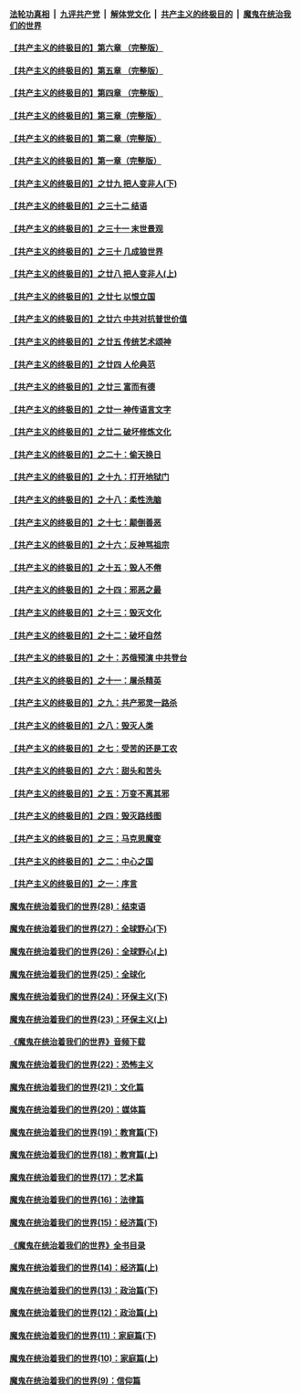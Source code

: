 ####  [法轮功真相](../../../../basic/blob/master/README.md?t=03311401) &nbsp;|&nbsp; [九评共产党](../../../../9ping.md/blob/master/README.md?t=03311401) &nbsp;|&nbsp; [解体党文化](../../../../jtdwh.md/blob/master/README.md?t=03311401)  &nbsp;|&nbsp; [共产主义的终极目的](../../../../gczydzjmd.md/blob/master/README.md?t=03311401) &nbsp;|&nbsp; [魔鬼在统治我们的世界](../../../../mgztzwmdsj.md/blob/master/README.md?t=03311401) 

#### [【共产主义的终极目的】第六章 （完整版）](../pages/nsc422/n11428913.md?t=03311401) 

#### [【共产主义的终极目的】第五章 （完整版）](../pages/nsc422/n11428912.md?t=03311401) 

#### [【共产主义的终极目的】第四章 （完整版）](../pages/nsc422/n11428907.md?t=03311401) 

#### [【共产主义的终极目的】第三章（完整版）](../pages/nsc422/n11428848.md?t=03311401) 

#### [【共产主义的终极目的】第二章（完整版）](../pages/nsc422/n11428831.md?t=03311401) 

#### [【共产主义的终极目的】第一章（完整版）](../pages/nsc422/n11417651.md?t=03311401) 

#### [【共产主义的终极目的】之廿九 把人变非人(下)](../pages/nsc422/n11344140.md?t=03311401) 

#### [【共产主义的终极目的】之三十二 结语](../pages/nsc422/n11360535.md?t=03311401) 

#### [【共产主义的终极目的】之三十一 末世景观](../pages/nsc422/n11351129.md?t=03311401) 

#### [【共产主义的终极目的】之三十 几成狼世界](../pages/nsc422/n11348280.md?t=03311401) 

#### [【共产主义的终极目的】之廿八 把人变非人(上)](../pages/nsc422/n11340492.md?t=03311401) 

#### [【共产主义的终极目的】之廿七 以恨立国](../pages/nsc422/n11336944.md?t=03311401) 

#### [【共产主义的终极目的】之廿六 中共对抗普世价值](../pages/nsc422/n11324785.md?t=03311401) 

#### [【共产主义的终极目的】之廿五 传统艺术颂神](../pages/nsc422/n11296396.md?t=03311401) 

#### [【共产主义的终极目的】之廿四 人伦典范](../pages/nsc422/n11296397.md?t=03311401) 

#### [【共产主义的终极目的】之廿三 富而有德](../pages/nsc422/n11283598.md?t=03311401) 

#### [【共产主义的终极目的】之廿一 神传语言文字](../pages/nsc422/n11263265.md?t=03311401) 

#### [【共产主义的终极目的】之廿二 破坏修炼文化](../pages/nsc422/n11245728.md?t=03311401) 

#### [【共产主义的终极目的】之二十：偷天换日](../pages/nsc422/n11238846.md?t=03311401) 

#### [【共产主义的终极目的】之十九：打开地狱门](../pages/nsc422/n11206376.md?t=03311401) 

#### [【共产主义的终极目的】之十八：柔性洗脑](../pages/nsc422/n11199994.md?t=03311401) 

#### [【共产主义的终极目的】之十七：颠倒善恶](../pages/nsc422/n11179782.md?t=03311401) 

#### [【共产主义的终极目的】之十六：反神骂祖宗](../pages/nsc422/n11166798.md?t=03311401) 

#### [【共产主义的终极目的】之十五：毁人不倦](../pages/nsc422/n11166792.md?t=03311401) 

#### [【共产主义的终极目的】之十四：邪恶之最](../pages/nsc422/n11150249.md?t=03311401) 

#### [【共产主义的终极目的】之十三：毁灭文化](../pages/nsc422/n11135227.md?t=03311401) 

#### [【共产主义的终极目的】之十二：破坏自然](../pages/nsc422/n11135214.md?t=03311401) 

#### [【共产主义的终极目的】之十：苏俄预演 中共登台](../pages/nsc422/n11118424.md?t=03311401) 

#### [【共产主义的终极目的】之十一：屠杀精英](../pages/nsc422/n11118442.md?t=03311401) 

#### [【共产主义的终极目的】之九：共产邪灵一路杀](../pages/nsc422/n11114139.md?t=03311401) 

#### [【共产主义的终极目的】之八：毁灭人类](../pages/nsc422/n11108503.md?t=03311401) 

#### [【共产主义的终极目的】之七：受苦的还是工农](../pages/nsc422/n11101809.md?t=03311401) 

#### [【共产主义的终极目的】之六：甜头和苦头](../pages/nsc422/n11096971.md?t=03311401) 

#### [【共产主义的终极目的】之五：万变不离其邪](../pages/nsc422/n11091285.md?t=03311401) 

#### [【共产主义的终极目的】之四：毁灭路线图](../pages/nsc422/n11086284.md?t=03311401) 

#### [【共产主义的终极目的】之三：马克思魔变](../pages/nsc422/n11061941.md?t=03311401) 

#### [【共产主义的终极目的】之二：中心之国](../pages/nsc422/n11047728.md?t=03311401) 

#### [【共产主义的终极目的】之一：序言](../pages/nsc422/n11086077.md?t=03311401) 

#### [魔鬼在统治着我们的世界(28)：结束语](../pages/nsc422/n10936246.md?t=03311401) 

#### [魔鬼在统治着我们的世界(27)：全球野心(下)](../pages/nsc422/n10928319.md?t=03311401) 

#### [魔鬼在统治着我们的世界(26)：全球野心(上)](../pages/nsc422/n10900318.md?t=03311401) 

#### [魔鬼在统治着我们的世界(25)：全球化](../pages/nsc422/n10788205.md?t=03311401) 

#### [魔鬼在统治着我们的世界(24)：环保主义(下)](../pages/nsc422/n10695307.md?t=03311401) 

#### [魔鬼在统治着我们的世界(23)：环保主义(上)](../pages/nsc422/n10688613.md?t=03311401) 

#### [《魔鬼在统治着我们的世界》音频下载](../pages/nsc422/n10635553.md?t=03311401) 

#### [魔鬼在统治着我们的世界(22)：恐怖主义](../pages/nsc422/n10614727.md?t=03311401) 

#### [魔鬼在统治着我们的世界(21)：文化篇](../pages/nsc422/n10597706.md?t=03311401) 

#### [魔鬼在统治着我们的世界(20)：媒体篇](../pages/nsc422/n10586579.md?t=03311401) 

#### [魔鬼在统治着我们的世界(19)：教育篇(下)](../pages/nsc422/n10564808.md?t=03311401) 

#### [魔鬼在统治着我们的世界(18)：教育篇(上)](../pages/nsc422/n10526970.md?t=03311401) 

#### [魔鬼在统治着我们的世界(17)：艺术篇](../pages/nsc422/n10499093.md?t=03311401) 

#### [魔鬼在统治着我们的世界(16)：法律篇](../pages/nsc422/n10485969.md?t=03311401) 

#### [魔鬼在统治着我们的世界(15)：经济篇(下)](../pages/nsc422/n10469975.md?t=03311401) 

#### [《魔鬼在统治着我们的世界》全书目录](../pages/nsc422/n10464261.md?t=03311401) 

#### [魔鬼在统治着我们的世界(14)：经济篇(上)](../pages/nsc422/n10457370.md?t=03311401) 

#### [魔鬼在统治着我们的世界(13)：政治篇(下)](../pages/nsc422/n10448270.md?t=03311401) 

#### [魔鬼在统治着我们的世界(12)：政治篇(上)](../pages/nsc422/n10444576.md?t=03311401) 

#### [魔鬼在统治着我们的世界(11)：家庭篇(下)](../pages/nsc422/n10440961.md?t=03311401) 

#### [魔鬼在统治着我们的世界(10)：家庭篇(上)](../pages/nsc422/n10435448.md?t=03311401) 

#### [魔鬼在统治着我们的世界(9)：信仰篇](../pages/nsc422/n10432159.md?t=03311401) 

